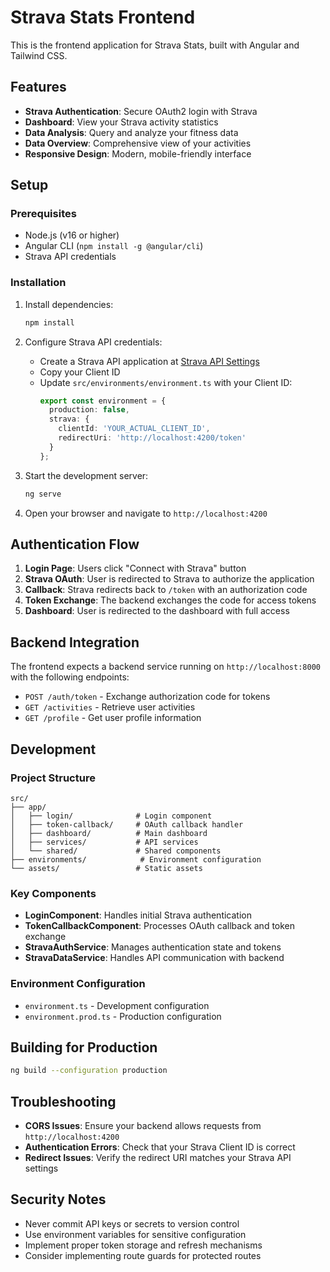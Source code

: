 # Strava Stats Frontend

This is the frontend application for Strava Stats, built with Angular and Tailwind CSS.

## Features

- **Strava Authentication**: Secure OAuth2 login with Strava
- **Dashboard**: View your Strava activity statistics
- **Data Analysis**: Query and analyze your fitness data
- **Data Overview**: Comprehensive view of your activities
- **Responsive Design**: Modern, mobile-friendly interface

## Setup

### Prerequisites

- Node.js (v16 or higher)
- Angular CLI (`npm install -g @angular/cli`)
- Strava API credentials

### Installation

1. Install dependencies:
   ```bash
   npm install
   ```

2. Configure Strava API credentials:
   - Create a Strava API application at [Strava API Settings](https://www.strava.com/settings/api)
   - Copy your Client ID
   - Update `src/environments/environment.ts` with your Client ID:
     ```typescript
     export const environment = {
       production: false,
       strava: {
         clientId: 'YOUR_ACTUAL_CLIENT_ID',
         redirectUri: 'http://localhost:4200/token'
       }
     };
     ```

3. Start the development server:
   ```bash
   ng serve
   ```

4. Open your browser and navigate to `http://localhost:4200`

## Authentication Flow

1. **Login Page**: Users click "Connect with Strava" button
2. **Strava OAuth**: User is redirected to Strava to authorize the application
3. **Callback**: Strava redirects back to `/token` with an authorization code
4. **Token Exchange**: The backend exchanges the code for access tokens
5. **Dashboard**: User is redirected to the dashboard with full access

## Backend Integration

The frontend expects a backend service running on `http://localhost:8000` with the following endpoints:

- `POST /auth/token` - Exchange authorization code for tokens
- `GET /activities` - Retrieve user activities
- `GET /profile` - Get user profile information

## Development

### Project Structure

```
src/
├── app/
│   ├── login/              # Login component
│   ├── token-callback/     # OAuth callback handler
│   ├── dashboard/          # Main dashboard
│   ├── services/           # API services
│   └── shared/             # Shared components
├── environments/            # Environment configuration
└── assets/                 # Static assets
```

### Key Components

- **LoginComponent**: Handles initial Strava authentication
- **TokenCallbackComponent**: Processes OAuth callback and token exchange
- **StravaAuthService**: Manages authentication state and tokens
- **StravaDataService**: Handles API communication with backend

### Environment Configuration

- `environment.ts` - Development configuration
- `environment.prod.ts` - Production configuration

## Building for Production

```bash
ng build --configuration production
```

## Troubleshooting

- **CORS Issues**: Ensure your backend allows requests from `http://localhost:4200`
- **Authentication Errors**: Check that your Strava Client ID is correct
- **Redirect Issues**: Verify the redirect URI matches your Strava API settings

## Security Notes

- Never commit API keys or secrets to version control
- Use environment variables for sensitive configuration
- Implement proper token storage and refresh mechanisms
- Consider implementing route guards for protected routes 